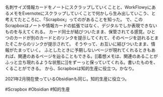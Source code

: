名刺サイズ情報カードをノートにスクラップしていくことと、WorkFlowyにあるメモをEvernoteにスクラップしていくことで何かしら生み出していこう、と考えてたところに、「Scrapbox」ってのがあることを知った。
で、このScrapboxはノートや情報カードの拡張ではなく、デジタルでしか表現できないものを与えてくれる。
カード同士が結びついたまま、保管されてる感覚。ひとつのカードが別のカードとのリンクを提示してくれて、そのページを訪れるとまたそこからのリンクが提示されて。
そうやって、お互いに結びついたまま、情報がたまっていく。
ふとしたときに予期しないページが現れてくれるときもあれば、関連のあるページを辿ることもできる。[[着想メモは、関連のあることがふっと立ち現れるような状態に]]をずーっと保っていてくれる。書いたものを、くることができる。
から、Scrapboxは知的生産に役立つ。かなり。

2021年2月現在使っているObsidianも同じ。知的生産に役立つ。

#Scrapbox #Obsidian #知的生産 
